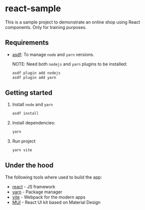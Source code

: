 # react-sample
This is a sample project to demonstrate an online shop using React components. Only for training purposes.

## Requirements
- [asdf]: To manage `node` and `yarn` versions.

  NOTE: Need both `nodejs` and `yarn` plugins to be installed:
    ```bash
    asdf plugin add nodejs
    asdf plugin add yarn
    ```

## Getting started
1. Install `node` and `yarn`
    ```bash
    asdf install
    ```

1. Install dependencies:

    ```bash
    yarn
    ```

1. Run project
    ```bash
    yarn vite
    ```

## Under the hood
The following tools where used to build the app:
- [react] - JS framework
- [yarn] - Package manager
- [vite] - Webpack for the modern apps
- [MUI] - React UI kit based on Material Design


[asdf]: https://asdf-vm.com/
[react]: https://react.dev/
[vite]: https://vitejs.dev/
[yarn]: https://classic.yarnpkg.com/
[MUI]: https://mui.com/